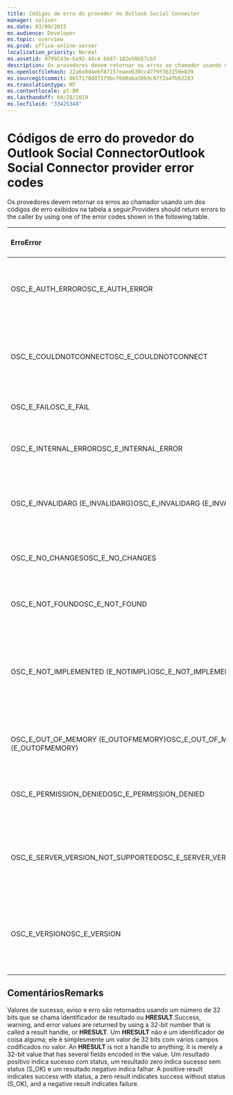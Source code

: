 ```yaml
---
title: Códigos de erro do provedor do Outlook Social Connector
manager: soliver
ms.date: 03/09/2015
ms.audience: Developer
ms.topic: overview
ms.prod: office-online-server
localization_priority: Normal
ms.assetid: 0799243e-ba92-44c4-b687-182e50b57cb7
description: Os provedores devem retornar os erros ao chamador usando um dos códigos de erro exibidos na tabela a seguir.
ms.openlocfilehash: 22a6e8d4ebf87157eaee630cc47f9f363150e839
ms.sourcegitcommit: 8657170d071f9bcf680aba50b9c07f2a4fb82283
ms.translationtype: MT
ms.contentlocale: pt-BR
ms.lasthandoff: 04/28/2019
ms.locfileid: "33425348"
---
```

# <a name="outlook-social-connector-provider-error-codes"></a><span data-ttu-id="75008-103">Códigos de erro do provedor do Outlook Social Connector</span><span class="sxs-lookup"><span data-stu-id="75008-103">Outlook Social Connector provider error codes</span></span>

<span data-ttu-id="75008-104">Os provedores devem retornar os erros ao chamador usando um dos códigos de erro exibidos na tabela a seguir.</span><span class="sxs-lookup"><span data-stu-id="75008-104">Providers should return errors to the caller by using one of the error codes shown in the following table.</span></span> 
  
|<span data-ttu-id="75008-105">**Erro**</span><span class="sxs-lookup"><span data-stu-id="75008-105">**Error**</span></span>|<span data-ttu-id="75008-106">**Código do erro (hexadecimal)**</span><span class="sxs-lookup"><span data-stu-id="75008-106">**Error code (hexadecimal)**</span></span>|<span data-ttu-id="75008-107">**Descrição**</span><span class="sxs-lookup"><span data-stu-id="75008-107">**Description**</span></span>|
|:-----|:-----|:-----|
|<span data-ttu-id="75008-108">OSC_E_AUTH_ERROR</span><span class="sxs-lookup"><span data-stu-id="75008-108">OSC_E_AUTH_ERROR</span></span>  <br/> |<span data-ttu-id="75008-109">0x80041404</span><span class="sxs-lookup"><span data-stu-id="75008-109">0x80041404</span></span>  <br/> |<span data-ttu-id="75008-110">Falha de autenticação na rede do site de rede social.</span><span class="sxs-lookup"><span data-stu-id="75008-110">Authentication failed on the network of the social network site.</span></span>  <br/> |
|<span data-ttu-id="75008-111">OSC_E_COULDNOTCONNECT</span><span class="sxs-lookup"><span data-stu-id="75008-111">OSC_E_COULDNOTCONNECT</span></span>  <br/> |<span data-ttu-id="75008-112">0x80041402</span><span class="sxs-lookup"><span data-stu-id="75008-112">0x80041402</span></span>  <br/> |<span data-ttu-id="75008-113">Nenhuma conexão está disponível para conectar ao site de rede social.</span><span class="sxs-lookup"><span data-stu-id="75008-113">No connection is available to connect to the social network site.</span></span>  <br/> |
|<span data-ttu-id="75008-114">OSC_E_FAIL</span><span class="sxs-lookup"><span data-stu-id="75008-114">OSC_E_FAIL</span></span>  <br/> |<span data-ttu-id="75008-115">0x80004005</span><span class="sxs-lookup"><span data-stu-id="75008-115">0x80004005</span></span>  <br/> |<span data-ttu-id="75008-116">Erro de falha geral.</span><span class="sxs-lookup"><span data-stu-id="75008-116">General failure error.</span></span>  <br/> |
|<span data-ttu-id="75008-117">OSC_E_INTERNAL_ERROR</span><span class="sxs-lookup"><span data-stu-id="75008-117">OSC_E_INTERNAL_ERROR</span></span>  <br/> |<span data-ttu-id="75008-118">0x80041400</span><span class="sxs-lookup"><span data-stu-id="75008-118">0x80041400</span></span>  <br/> |<span data-ttu-id="75008-119">Um erro interno ocorreu devido a uma operação inválida.</span><span class="sxs-lookup"><span data-stu-id="75008-119">An internal error occurred because of an invalid operation.</span></span>  <br/> |
|<span data-ttu-id="75008-120">OSC_E_INVALIDARG (E_INVALIDARG)</span><span class="sxs-lookup"><span data-stu-id="75008-120">OSC_E_INVALIDARG (E_INVALIDARG)</span></span>  <br/> |<span data-ttu-id="75008-121">0x80070057</span><span class="sxs-lookup"><span data-stu-id="75008-121">0x80070057</span></span>  <br/> |<span data-ttu-id="75008-122">Um argumento inválido foi transmitido a uma função.</span><span class="sxs-lookup"><span data-stu-id="75008-122">An invalid argument was passed to a function.</span></span>  <br/> |
|<span data-ttu-id="75008-123">OSC_E_NO_CHANGES</span><span class="sxs-lookup"><span data-stu-id="75008-123">OSC_E_NO_CHANGES</span></span>  <br/> |<span data-ttu-id="75008-124">0x80041406</span><span class="sxs-lookup"><span data-stu-id="75008-124">0x80041406</span></span>  <br/> |<span data-ttu-id="75008-125">Nenhuma alteração ocorreu desde a última sincronização. </span><span class="sxs-lookup"><span data-stu-id="75008-125">No changes have occurred since the last synchronization.</span></span>  <br/> |
|<span data-ttu-id="75008-126">OSC_E_NOT_FOUND</span><span class="sxs-lookup"><span data-stu-id="75008-126">OSC_E_NOT_FOUND</span></span>  <br/> |<span data-ttu-id="75008-127">0x80041405</span><span class="sxs-lookup"><span data-stu-id="75008-127">0x80041405</span></span>  <br/> |<span data-ttu-id="75008-128">Um recurso não pode ser encontrado.</span><span class="sxs-lookup"><span data-stu-id="75008-128">A resource cannot be found.</span></span>  <br/> |
|<span data-ttu-id="75008-129">OSC_E_NOT_IMPLEMENTED (E_NOTIMPL)</span><span class="sxs-lookup"><span data-stu-id="75008-129">OSC_E_NOT_IMPLEMENTED (E_NOTIMPL)</span></span>  <br/> |<span data-ttu-id="75008-130">0x80004001</span><span class="sxs-lookup"><span data-stu-id="75008-130">0x80004001</span></span>  <br/> |<span data-ttu-id="75008-131">A solicitação ao site de rede social é válida mas não foi implementada pelo site de rede social.</span><span class="sxs-lookup"><span data-stu-id="75008-131">The request to the social network site is valid but has not been implemented by the social network site.</span></span>  <br/> |
|<span data-ttu-id="75008-132">OSC_E_OUT_OF_MEMORY (E_OUTOFMEMORY)</span><span class="sxs-lookup"><span data-stu-id="75008-132">OSC_E_OUT_OF_MEMORY (E_OUTOFMEMORY)</span></span>  <br/> |<span data-ttu-id="75008-133">0x8007000E</span><span class="sxs-lookup"><span data-stu-id="75008-133">0x8007000E</span></span>  <br/> |<span data-ttu-id="75008-134">Ocorreu um erro de memória insuficiente.</span><span class="sxs-lookup"><span data-stu-id="75008-134">An out-of-memory error occurred.</span></span>  <br/> |
|<span data-ttu-id="75008-135">OSC_E_PERMISSION_DENIED</span><span class="sxs-lookup"><span data-stu-id="75008-135">OSC_E_PERMISSION_DENIED</span></span>  <br/> |<span data-ttu-id="75008-136">0x80041403</span><span class="sxs-lookup"><span data-stu-id="75008-136">0x80041403</span></span>  <br/> |<span data-ttu-id="75008-137">O provedor de OSC negou permissão ao recurso.</span><span class="sxs-lookup"><span data-stu-id="75008-137">The OSC provider denied permission for the resource.</span></span>  <br/> |
|<span data-ttu-id="75008-138">OSC_E_SERVER_VERSION_NOT_SUPPORTED</span><span class="sxs-lookup"><span data-stu-id="75008-138">OSC_E_SERVER_VERSION_NOT_SUPPORTED</span></span>  <br/> |<span data-ttu-id="75008-139">0x80041406</span><span class="sxs-lookup"><span data-stu-id="75008-139">0x80041406</span></span>  <br/> |<span data-ttu-id="75008-140">A versão do servidor para configurar a conta da rede social não é suportada. </span><span class="sxs-lookup"><span data-stu-id="75008-140">The version of the server to configure the social network account is not supported.</span></span>  <br/> |
|<span data-ttu-id="75008-141">OSC_E_VERSION</span><span class="sxs-lookup"><span data-stu-id="75008-141">OSC_E_VERSION</span></span>  <br/> |<span data-ttu-id="75008-142">0x80041401</span><span class="sxs-lookup"><span data-stu-id="75008-142">0x80041401</span></span>  <br/> |<span data-ttu-id="75008-143">O provedor não oferece suporte para esta versão de extensibilidade do provedor de OSC.</span><span class="sxs-lookup"><span data-stu-id="75008-143">The provider does not support this version of OSC provider extensibility.</span></span>  <br/> |
   
## <a name="remarks"></a><span data-ttu-id="75008-144">Comentários</span><span class="sxs-lookup"><span data-stu-id="75008-144">Remarks</span></span>

<span data-ttu-id="75008-145">Valores de sucesso, aviso e erro são retornados usando um número de 32 bits que se chama identificador de resultado ou **HRESULT**.</span><span class="sxs-lookup"><span data-stu-id="75008-145">Success, warning, and error values are returned by using a 32-bit number that is called a result handle, or **HRESULT**.</span></span> <span data-ttu-id="75008-146">Um **HRESULT** não é um identificador de coisa alguma; ele é simplesmente um valor de 32 bits com vários campos codificados no valor. </span><span class="sxs-lookup"><span data-stu-id="75008-146">An **HRESULT** is not a handle to anything; it is merely a 32-bit value that has several fields encoded in the value.</span></span> <span data-ttu-id="75008-147">Um resultado positivo indica sucesso com status, um resultado zero indica sucesso sem status (S_OK) e um resultado negativo indica falhar. </span><span class="sxs-lookup"><span data-stu-id="75008-147">A positive result indicates success with status, a zero result indicates success without status (S_OK), and a negative result indicates failure.</span></span> 
  

